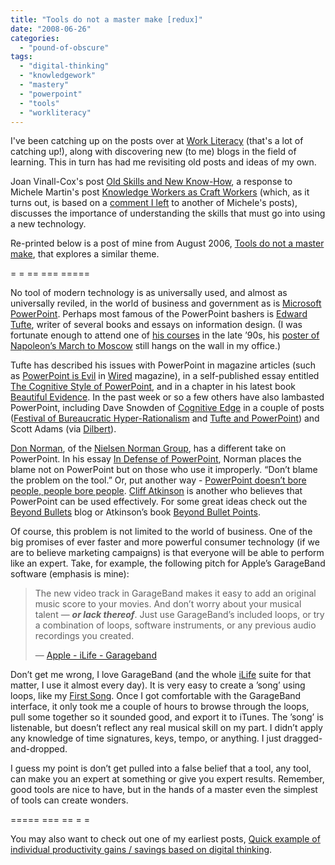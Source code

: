 ```yaml
---
title: "Tools do not a master make [redux]"
date: "2008-06-26"
categories: 
  - "pound-of-obscure"
tags: 
  - "digital-thinking"
  - "knowledgework"
  - "mastery"
  - "powerpoint"
  - "tools"
  - "workliteracy"
---
```


I've been catching up on the posts over at [Work Literacy](http://www.workliteracy.com) (that's a lot of catching up!), along with discovering new (to me) blogs in the field of learning. This in turn has had me revisiting old posts and ideas of my own.

Joan Vinall-Cox's post [Old Skills and New Know-How](http://joanvinallcox.wordpress.com/2008/06/24/old-skills-new-know-how/), a response to Michele Martin's post [Knowledge Workers as Craft Workers](http://www.workliteracy.com/knowledge-workers-as-craft-workers) (which, as it turns out, is based on a [comment I left](http://www.workliteracy.com/developing-work-literacies-whos-the-target-audience#comment-250) to another of Michele's posts), discusses the importance of understanding the skills that must go into using a new technology.

Re-printed below is a post of mine from August 2006, [Tools do not a master make](http://nsl.gbrettmiller.com/2006/tools-do-not-a-master-make), that explores a similar theme.

\= = == === =====

No tool of modern technology is as universally used, and almost as universally reviled, in the world of business and government as is [Microsoft PowerPoint](http://www.microsoft.com/powerpoint "Microsoft Office Online: PowerPoint 2003 Home Page"). Perhaps most famous of the PowerPoint bashers is [Edward Tufte](http://www.edwardtufte.com/tufte/index "The Work of Edward Tufte and Graphics Press"), writer of several books and essays on information design. (I was fortunate enough to attend one of [his courses](http://www.edwardtufte.com/tufte/courses "Edward Tufte: Courses") in the late ’90s, his [poster of Napoleon’s March to Moscow](http://www.edwardtufte.com/tufte/posters "Edward Tufte: Posters") still hangs on the wall in my office.)

Tufte has described his issues with PowerPoint in magazine articles (such as [PowerPoint is Evil](http://wired.com/wired/archive/11.09/ppt2.html "Tufte - PowerPoint is Evil (wired.com  Sep 2003)") in [Wired](http://wired.com/ "Wired.com") magazine), in a self-published essay entitled [The Cognitive Style of PowerPoint](http://www.edwardtufte.com/tufte/powerpoint "Edward Tufte - The Cognitive Style of PowerPoint"), and in a chapter in his latest book [Beautiful Evidence](http://www.edwardtufte.com/tufte/books_be "Edward Tufte - Beautiful Evidence"). In the past week or so a few others have also lambasted PowerPoint, including Dave Snowden of [Cognitive Edge](http://www.cognitive-edge.com/ "Cognitive Edge") in a couple of posts ([Festival of Bureaucratic Hyper-Rationalism](http://www.cognitive-edge.com/2006/08/festival_of_bureaucratic_hyper.php "Dave Snowden - Festival of Bureaucratic Hyper-Rationalism") and [Tufte and PowerPoint](http://www.cognitive-edge.com/2006/08/tufte_and_powerpoint.php "Dave Snowden - Tufte and PowerPoint")) and Scott Adams (via [Dilbert](http://www.dilbert.com/comics/dilbert/archive/dilbert-20060804.html "Dilbert - 04 August 2006")).

[Don Norman](http://www.jnd.org/bio-sketch.html "Don Norman's jnd.org / press kit / biography"), of the [Nielsen Norman Group](http://nngroup.com/ "Nielsen Norman Group: usability consulting, training & user research reports"), has a different take on PowerPoint. In his essay [In Defense of PowerPoint](http://jnd.org/dn.mss/in_defense_of_powerp.html "Don Norman's jnd.org / In Defense of PowerPoint"), Norman places the blame not on PowerPoint but on those who use it improperly. “Don’t blame the problem on the tool.” Or, put another way - [PowerPoint doesn’t bore people, people bore people](http://www.google.com/search?hl=en&q=%22Powerpoint+doesn%27t+bore+people%2C+people+bore+people%22&btnG=Google+Search "Google search results"). [Cliff Atkinson](http://sociablemedia.typepad.com/about.html "About Cliff Atkinson") is another who believes that PowerPoint can be used effectively. For some great ideas check out the [Beyond Bullets](http://www.beyondbullets.com/ "beyond bullets") blog or Atkinson’s book [Beyond Bullet Points](http://www.amazon.com/exec/obidos/ASIN/0735620520/sociablemedia-20 "amazon.com - Beyond Bullet Points: Using Microsoft PowerPoint to Create Presentations That Inform, Motivate, and Inspire").

Of course, this problem is not limited to the world of business. One of the big promises of ever faster and more powerful consumer technology (if we are to believe marketing campaigns) is that everyone will be able to perform like an expert. Take, for example, the following pitch for Apple’s GarageBand software (emphasis is mine):

> The new video track in GarageBand makes it easy to add an original music score to your movies. And don’t worry about your musical talent — **_or lack thereof_**. Just use GarageBand’s included loops, or try a combination of loops, software instruments, or any previous audio recordings you created.
> 
> — [Apple - iLife - Garageband](http://www.apple.com/ilife/garageband/ "Go to http://www.apple.com/ilife/garageband/")

Don’t get me wrong, I love GarageBand (and the whole [iLife](http://www.apple.com/iLife "Apple - iLife") suite for that matter, I use it almost every day). It is very easy to create a ’song’ using loops, like my [First Song](../wp-content/uploads/2006/08/First%20Song.mp3 "First Song.mp3 - Brett Miller's first song in GarageBand"). Once I got comfortable with the GarageBand interface, it only took me a couple of hours to browse through the loops, pull some together so it sounded good, and export it to iTunes. The ’song’ is listenable, but doesn’t reflect any real musical skill on my part. I didn’t apply any knowledge of time signatures, keys, tempo, or anything. I just dragged-and-dropped.

I guess my point is don’t get pulled into a false belief that a tool, any tool, can make you an expert at something or give you expert results. Remember, good tools are nice to have, but in the hands of a master even the simplest of tools can create wonders.

\===== === == = =

You may also want to check out one of my earliest posts, [Quick example of individual productivity gains / savings based on digital thinking](http://nsl.gbrettmiller.com/2003/quick-example-of-individual-productivity-gainssavings-based-on-digital-thinking).
